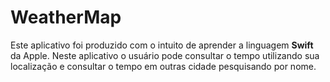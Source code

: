 # WeatherMap
Este aplicativo foi produzido com o intuito de aprender a linguagem **Swift** da Apple. Neste aplicativo o usuário pode consultar o tempo utilizando sua localização e consultar o tempo em outras cidade pesquisando por nome.

